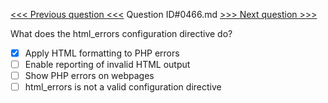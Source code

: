 [<<< Previous question <<<](0465.md)  Question ID#0466.md  [>>> Next question >>>](0467.md) 

What does the html_errors configuration directive do?

- [x] Apply HTML formatting to PHP errors
- [ ] Enable reporting of invalid HTML output
- [ ] Show PHP errors on webpages
- [ ] html_errors is not a valid configuration directive
